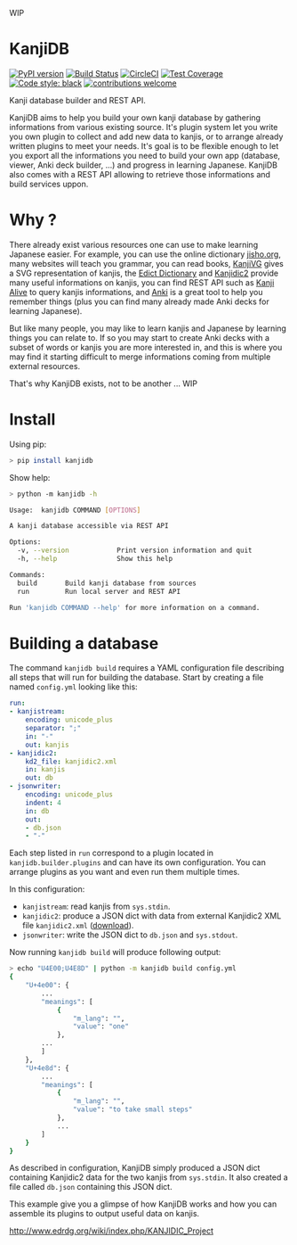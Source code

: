 WIP

# KanjiDB

[![PyPI version](https://badge.fury.io/py/kanjidb.svg)](https://badge.fury.io/py/kanjidb)
[![Build Status](https://travis-ci.org/Nauja/kanjidb.png?branch=master)](https://travis-ci.org/Nauja/kanjidb)
[![CircleCI](https://circleci.com/gh/Nauja/kanjidb/tree/circleci-project-setup.svg?style=svg)](https://circleci.com/gh/Nauja/kanjidb/tree/circleci-project-setup)
[![Test Coverage](https://codeclimate.com/github/Nauja/kanjidb/badges/coverage.svg)](https://codeclimate.com/github/Nauja/kanjidb/coverage)
[![Code style: black](https://img.shields.io/badge/code%20style-black-000000.svg)](https://github.com/psf/black)
[![contributions welcome](https://img.shields.io/badge/contributions-welcome-brightgreen.svg?style=flat)](https://github.com/Nauja/kanjidb/issues)

Kanji database builder and REST API.

KanjiDB aims to help you build your own kanji database by gathering
informations from various existing source. It's plugin system let you
write you own plugin to collect and add new data to kanjis,
or to arrange already written plugins to meet your needs. It's goal
is to be flexible enough to let you export all the informations you
need to build your own app (database, viewer, Anki deck builder, ...) and
progress in learning Japanese. KanjiDB also comes with a REST API allowing to
retrieve those informations and build services uppon.

# Why ?

There already exist various resources one can use to make
learning Japanese easier. For example, you can use the online
dictionary [jisho.org](https://jisho.org/), many websites will teach
you grammar, you can read books, [KanjiVG](https://kanjivg.tagaini.net/) gives a
SVG representation of kanjis, the [Edict Dictionary](http://www.edrdg.org/jmdict/edict.html) and
[Kanjidic2](http://nihongo.monash.edu/kanjidic2/index.html) provide many useful informations on
kanjis, you can find REST API such as [Kanji Alive](https://www.programmableweb.com/api/kanji-alive-rest-api) to query kanjis informations, and [Anki](https://apps.ankiweb.net/) is a great tool to help you remember things (plus you can find
many already made Anki decks for learning Japanese).

But like many people, you may like to learn kanjis and Japanese by learning things you can relate to.
If so you may start to create Anki decks with a subset of words or kanjis you are more interested in, and
this is where you may find it starting difficult to merge informations coming from multiple external resources.

That's why KanjiDB exists, not to be another ... WIP

# Install

Using pip:

```bash
> pip install kanjidb
```

Show help:

```bash
> python -m kanjidb -h

Usage:  kanjidb COMMAND [OPTIONS]

A kanji database accessible via REST API

Options:
  -v, --version            Print version information and quit
  -h, --help               Show this help

Commands:
  build       Build kanji database from sources
  run         Run local server and REST API

Run 'kanjidb COMMAND --help' for more information on a command.

```

# Building a database

The command `kanjidb build` requires a YAML configuration file describing all
steps that will run for building the database. Start by creating a file named `config.yml` looking like this:

```yaml
run:
- kanjistream:
    encoding: unicode_plus
    separator: ";"
    in: "-"
    out: kanjis
- kanjidic2:
    kd2_file: kanjidic2.xml
    in: kanjis
    out: db
- jsonwriter:
    encoding: unicode_plus
    indent: 4
    in: db
    out:
    - db.json
    - "-"
```

Each step listed in `run` correspond to a plugin located in `kanjidb.builder.plugins` and
can have its own configuration. You can arrange plugins as you want and even run them
multiple times.

In this configuration:
  * `kanjistream`: read kanjis from `sys.stdin`.
  * `kanjidic2`: produce a JSON dict with data from external Kanjidic2 XML file `kanjidic2.xml` ([download](http://www.edrdg.org/wiki/index.php/KANJIDIC_Project)).
  * `jsonwriter`: write the JSON dict to `db.json` and `sys.stdout`.

Now running `kanjidb build` will produce following output:

```bash
> echo "U4E00;U4E8D" | python -m kanjidb build config.yml
{
    "U+4e00": {
        ...
        "meanings": [
            {
                "m_lang": "",
                "value": "one"
            },
        ...
        ]
    },
    "U+4e8d": {
        ...
        "meanings": [
            {
                "m_lang": "",
                "value": "to take small steps"
            },
            ...
        ]
    }
}
```

As described in configuration, KanjiDB simply produced a JSON dict containing
Kanjidic2 data for the two kanjis from `sys.stdin`. It also created a file
called `db.json` containing this JSON dict.

This example give you a glimpse of how KanjiDB works and how you can assemble
its plugins to output useful data on kanjis.

http://www.edrdg.org/wiki/index.php/KANJIDIC_Project
